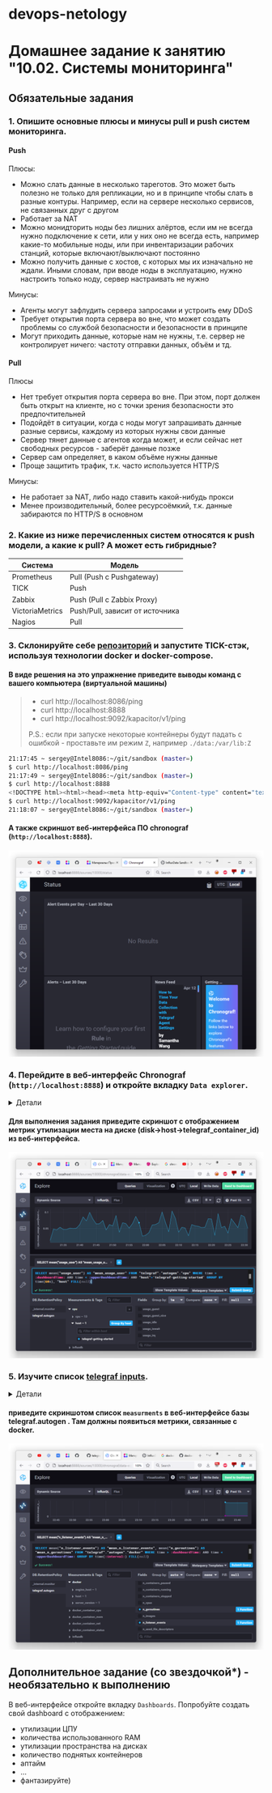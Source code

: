 devops-netology
===============

# Домашнее задание к занятию "10.02. Системы мониторинга"

## Обязательные задания

### 1. Опишите основные плюсы и минусы pull и push систем мониторинга.

#### Push

Плюсы:
- Можно слать данные в несколько тареготов. Это может быть полезно не только для репликации, но и в принципе чтобы слать в разные контуры. Например, если на сервере несколько сервисов, не связанных друг с другом
- Работает за NAT
- Можно монидторить ноды без лишних алёртов, если им не всегда нужно подключение к сети, или у них оно не всегда есть, например какие-то мобильные ноды, или при инвентаризации рабочих станций, которые включают/выключают постоянно
- Можно получить данные с хостов,  с которых мы их изначально не ждали. Иными словам, при вводе ноды в эксплуатацию, нужно настроить только ноду, сервер настраивать не нужно

Минусы:
- Агенты могут зафлудить сервера запросами и устроить ему DDoS
- Требует открытия порта сервера во вне, что может создать проблемы со службой безопасности и безопасности в принципе
- Могут приходить данные, которые нам не нужны, т.е. сервер не контролирует ничего: частоту отправки данных, объём и тд. 

#### Pull

Плюсы
- Нет требует открытия порта сервера во вне. При этом, порт должен быть открыт на клиенте, но с точки зрения безопасности это предпочтительней
- Подойдёт в ситуации, когда с ноды могут запрашивать данные разные сервисы, каждому из которых нужны свои данные
- Сервер тянет данные с агентов когда может, и если сейчас нет свободных ресурсов - заберёт данные позже
- Сервер сам определяет, в каком объёме нужны данные
- Проще защитить трафик, т.к. часто используется HTTP/S

Минусы:
- Не работает за NAT, либо надо ставить какой-нибудь прокси
- Менее производительный, более ресурсоёмкий, т.к. данные забираются по HTTP/S в основном

### 2. Какие из ниже перечисленных систем относятся к push модели, а какие к pull? А может есть гибридные?

| Система | Модель |
| - | - |
| Prometheus  | Pull (Push с Pushgateway)|
| TICK | Push |
| Zabbix | Push (Pull с Zabbix Proxy) |
| VictoriaMetrics | Push/Pull, зависит от источника |
| Nagios | Pull |

### 3. Склонируйте себе [репозиторий](https://github.com/influxdata/sandbox/tree/master) и запустите TICK-стэк, используя технологии docker и docker-compose.

#### В виде решения на это упражнение приведите выводы команд с вашего компьютера (виртуальной машины)

> - curl http://localhost:8086/ping
> - curl http://localhost:8888
> - curl http://localhost:9092/kapacitor/v1/ping
>
> P.S.: если при запуске некоторые контейнеры будут падать с ошибкой - проставьте им режим `Z`, например `./data:/var/lib:Z`

```bash
21:17:45 ~ sergey@Intel8086:~/git/sandbox (master=)
$ curl http://localhost:8086/ping
21:17:49 ~ sergey@Intel8086:~/git/sandbox (master=)
$ curl http://localhost:8888
<!DOCTYPE html><html><head><meta http-equiv="Content-type" content="text/html; charset=utf-8"><title>Chronograf</title><link rel="icon shortcut" href="/favicon.fa749080.ico"><link rel="stylesheet" href="/src.9cea3e4e.css"></head><body> <div id="react-root" data-basepath=""></div> <script src="/src.a969287c.js"></script> </body></html>21:17:59 ~ sergey@Intel8086:~/git/sandbox (master=)
$ curl http://localhost:9092/kapacitor/v1/ping
21:18:07 ~ sergey@Intel8086:~/git/sandbox (master=)
```

#### А также скриншот веб-интерфейса ПО chronograf (`http://localhost:8888`). 

![Скриншот Chronograf](media/10-3-chronograf.png)

### 4. Перейдите в веб-интерфейс Chronograf (`http://localhost:8888`) и откройте вкладку `Data explorer`.

<details><summary>Детали</summary>

> - Нажмите на кнопку `Add a query`
> - Изучите вывод интерфейса и выберите БД `telegraf.autogen`
> - В `measurments` выберите mem->host->telegraf_container_id , а в `fields` выберите used_percent. 
> Внизу появится график утилизации оперативной памяти в контейнере telegraf.
> - Вверху вы можете увидеть запрос, аналогичный SQL-синтаксису. 
> Поэкспериментируйте с запросом, попробуйте изменить группировку и интервал наблюдений.
> 
> Для выполнения задания приведите скриншот с отображением метрик утилизации места на диске (disk->host->telegraf_container_id) из веб-интерфейса.

</details>

#### Для выполнения задания приведите скриншот с отображением метрик утилизации места на диске (disk->host->telegraf_container_id) из веб-интерфейса.

![Скриншот Chronograf с графиком CPU](media/10-4-chronograf-cpu.png)

### 5. Изучите список [telegraf inputs](https://github.com/influxdata/telegraf/tree/master/plugins/inputs). 

<details><summary>Детали</summary>

> Добавьте в конфигурацию telegraf следующий плагин - [docker](https://github.com/influxdata/telegraf/tree/master/plugins/inputs/docker):
> 
> ```
> [[inputs.docker]]
>   endpoint = "unix:///var/run/docker.sock"
> ```
> 
> Дополнительно вам может потребоваться донастройка контейнера telegraf в `docker-compose.yml` дополнительного volume и 
> режима privileged:
> ```
>   telegraf:
>     image: telegraf:1.4.0
>     privileged: true
>     volumes:
>       - ./etc/telegraf.conf:/etc/telegraf/telegraf.conf:Z
>       - /var/run/docker.sock:/var/run/docker.sock:Z
>     links:
>       - influxdb
>     ports:
>       - "8092:8092/udp"
>       - "8094:8094"
>       - "8125:8125/udp"
> ```
> 
> После настройке перезапустите telegraf, обновите веб интерфейс и приведите скриншотом список `measurments` в веб-интерфейсе базы telegraf.autogen . Там должны появиться метрики, связанные с docker.
> 
> Факультативно можете изучить какие метрики собирает telegraf после выполнения данного задания.

Потребовалось добавить ещё пользователя, который владеет сокетом:
```bash
$ stat -c '%g' /var/run/docker.sock
1001
```
```yml
...
    privileged: true
    # https://github.com/influxdata/telegraf/issues/10050
    user: telegraf:1001
...
```

</details>

#### приведите скриншотом список `measurments` в веб-интерфейсе базы telegraf.autogen . Там должны появиться метрики, связанные с docker.

![Скриншот Chronograf с метриками Docker](media/10-5-docker.png)

## Дополнительное задание (со звездочкой*) - необязательно к выполнению

<!-- <details><summary>.</summary> -->

В веб-интерфейсе откройте вкладку `Dashboards`. Попробуйте создать свой dashboard с отображением:

- утилизации ЦПУ
- количества использованного RAM
- утилизации пространства на дисках
- количество поднятых контейнеров
- аптайм
- ...
- фантазируйте)


